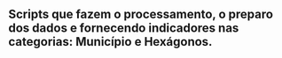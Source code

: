 ## Scripts que fazem o processamento, o preparo dos dados e fornecendo indicadores nas categorias: Município e Hexágonos.
